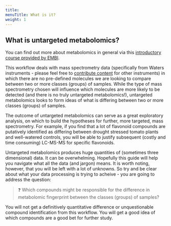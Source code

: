 ```yaml
---
title: 
menuTitle: What is it?
weight: 1
---
```


## What is untargeted metabolomics?

You can find out more about metabolomics in general via this [introductory course provided by EMBI](https://www.ebi.ac.uk/training/online/courses/metabolomics-introduction/).

This workflow deals with mass spectrometry data (specifically from Waters instruments - please feel free to [contribute content](https://github.com/LizzyParkerPannell/Untargeted_metabolomics_workflow) for other instruments) in which there are no pre-defined molecules we are looking to compare between two or more classes (groups) of samples. While the type of mass spectrometry chosen will influence which molecules are more likely to be detected (and there is no truly untargeted metabolomics!), untargeted metabolomics looks to form ideas of what is differing between two or more classes (groups) of samples. 

The outcome of untargeted metabolomics can serve as a great exploratory analysis, on which to build the hypotheses for further, more targeted, mass spectrometry. For example, if you find that a lot of flavonoid compounds are putatively identified as differing between drought stressed tomato plants and well-watered controls, you will be able to justify subsequent (costly and time consuming) LC-MS-MS for specific flavonoids.

Untargeted metabolomics produces huge quantities of (sometimes three dimensional) data. It can be overwhelming. Hopefully this guide will help you navigate what all the data (and jargon) means. It is worth noting, however, that you will be left with a lot of unknowns. So try and be clear about what your data processing is trying to acheive - you are going to address the question: 

> :question: Which compounds might be responsible for the difference in metabolomic fingerprint between the classes (groups) of samples?

You will not get a definitively quantitative difference or unquestionable compound identification from this workflow. You will get a good idea of which compounds are a good bet for further study.
